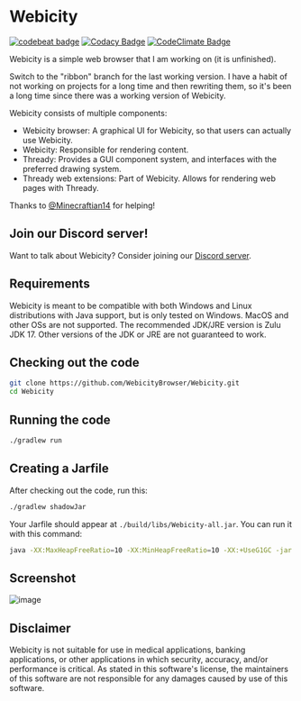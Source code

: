 # Webicity

[![codebeat badge](https://codebeat.co/badges/eb37c4a6-06fa-4033-bc9a-f5a76528c0d7)](https://codebeat.co/projects/github-com-webicitybrowser-webicity-thready-iterative)
[![Codacy Badge](https://app.codacy.com/project/badge/Grade/c5bf06b8cb6847dda11264294ba7c643)](https://www.codacy.com/gh/WebicityBrowser/Webicity/dashboard?utm_source=github.com&amp;utm_medium=referral&amp;utm_content=WebicityBrowser/Webicity&amp;utm_campaign=Badge_Grade)
[![CodeClimate Badge](https://api.codeclimate.com/v1/badges/89430c7f39e139c7772d/maintainability)](https://codeclimate.com/github/WebicityBrowser/Webicity/maintainability)

Webicity is a simple web browser that I am working on (it is unfinished).

Switch to the "ribbon" branch for the last working version.
I have a habit of not working on projects for a long time and then rewriting them, so it's
been a long time since there was a working version of Webicity.

Webicity consists of multiple components:
*   Webicity browser: A graphical UI for Webicity, so that users can actually use Webicity.
*   Webicity: Responsible for rendering content.
*   Thready: Provides a GUI component system, and interfaces with the preferred drawing system.
*   Thready web extensions: Part of Webicity. Allows for rendering web pages with Thready.

Thanks to [@Minecraftian14](https://github.com/Minecraftian14) for helping!

## Join our Discord server!

Want to talk about Webicity? Consider joining our [Discord server](https://discord.gg/HxPHHk6N8w).

## Requirements

Webicity is meant to be compatible with both Windows and Linux distributions with Java support, but is only tested on Windows.
MacOS and other OSs are not supported. The recommended JDK/JRE version is Zulu JDK 17. Other versions of
the JDK or JRE are not guaranteed to work.

## Checking out the code
```bash
git clone https://github.com/WebicityBrowser/Webicity.git
cd Webicity
```

## Running the code
```bash
./gradlew run
```

## Creating a Jarfile
After checking out the code, run this:

```bash
./gradlew shadowJar
```
Your Jarfile should appear at `./build/libs/Webicity-all.jar`.
You can run it with this command:
```bash
java -XX:MaxHeapFreeRatio=10 -XX:MinHeapFreeRatio=10 -XX:+UseG1GC -jar Webicity-all.jar
```

## Screenshot

![image](https://user-images.githubusercontent.com/15697938/128383315-43ae7aaf-8d5b-44a7-9a0e-ad5a4d4b5ae7.png)

## Disclaimer
Webicity is not suitable for use in medical applications, banking applications, or other applications in which security, accuracy, and/or performance is critical.
As stated in this software's license, the maintainers of this software are not responsible for any damages caused by use of this software.
